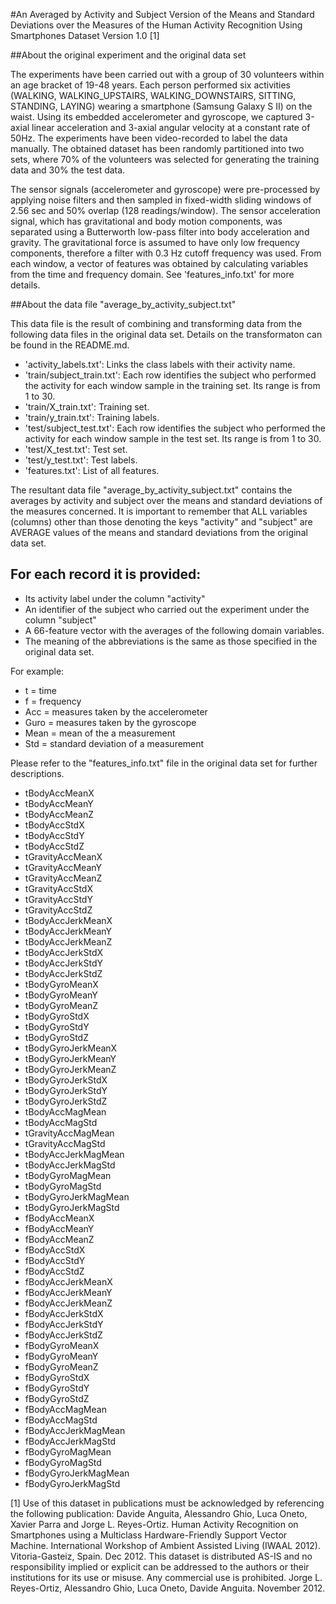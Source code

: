 #An Averaged by Activity and Subject Version of the Means and Standard Deviations over the Measures of the Human Activity Recognition Using Smartphones Dataset Version 1.0 [1]

##About the original experiment and the original data set

The experiments have been carried out with a group of 30 volunteers within an age bracket of 19-48 years.  Each person performed six activities (WALKING, WALKING_UPSTAIRS, WALKING_DOWNSTAIRS, SITTING, STANDING, LAYING) wearing a smartphone (Samsung Galaxy S II) on the waist.  Using its embedded accelerometer and gyroscope, we captured 3-axial linear acceleration and 3-axial angular velocity at a constant rate of 50Hz.  The experiments have been video-recorded to label the data manually.  The obtained dataset has been randomly partitioned into two sets, where 70% of the volunteers was selected for generating the training data and 30% the test data.

The sensor signals (accelerometer and gyroscope) were pre-processed by applying noise filters and then sampled in fixed-width sliding windows of 2.56 sec and 50% overlap (128 readings/window).  The sensor acceleration signal, which has gravitational and body motion components, was separated using a Butterworth low-pass filter into body acceleration and gravity.  The gravitational force is assumed to have only low frequency components, therefore a filter with 0.3 Hz cutoff frequency was used. From each window, a vector of features was obtained by calculating variables from the time and frequency domain.  See 'features_info.txt' for more details.

##About the data file "average_by_activity_subject.txt"

This data file is the result of combining and transforming data from the following data files in the original data set.  Details on the transformaton can be found in the README.md.

- 'activity_labels.txt': Links the class labels with their activity name.
- 'train/subject_train.txt': Each row identifies the subject who performed the activity for each window sample in the training set. Its range is from 1 to 30.
- 'train/X_train.txt': Training set.
- 'train/y_train.txt': Training labels.
- 'test/subject_test.txt': Each row identifies the subject who performed the activity for each window sample in the test set. Its range is from 1 to 30.
- 'test/X_test.txt': Test set.
- 'test/y_test.txt': Test labels.
- 'features.txt': List of all features.

The resultant data file "average_by_activity_subject.txt" contains the averages by activity and subject over the means and standard deviations of the measures concerned.  It is important to remember that ALL variables (columns) other than those denoting the keys "activity" and "subject" are AVERAGE values of the means and standard deviations from the original data set.

## For each record it is provided:

- Its activity label under the column "activity"
- An identifier of the subject who carried out the experiment under the column "subject"
- A 66-feature vector with the averages of the following domain variables.  
- The meaning of the abbreviations is the same as those specified in the original data set.  

For example:

- t = time
- f = frequency
- Acc = measures taken by the accelerometer
- Guro = measures taken by the gyroscope
- Mean = mean of the a measurement
- Std = standard deviation of a measurement

Please refer to the "features_info.txt" file in the original data set for further descriptions.

- tBodyAccMeanX
- tBodyAccMeanY
- tBodyAccMeanZ
- tBodyAccStdX
- tBodyAccStdY
- tBodyAccStdZ
- tGravityAccMeanX
- tGravityAccMeanY
- tGravityAccMeanZ
- tGravityAccStdX
- tGravityAccStdY
- tGravityAccStdZ
- tBodyAccJerkMeanX
- tBodyAccJerkMeanY
- tBodyAccJerkMeanZ
- tBodyAccJerkStdX
- tBodyAccJerkStdY
- tBodyAccJerkStdZ
- tBodyGyroMeanX
- tBodyGyroMeanY
- tBodyGyroMeanZ
- tBodyGyroStdX
- tBodyGyroStdY
- tBodyGyroStdZ
- tBodyGyroJerkMeanX
- tBodyGyroJerkMeanY
- tBodyGyroJerkMeanZ
- tBodyGyroJerkStdX
- tBodyGyroJerkStdY
- tBodyGyroJerkStdZ
- tBodyAccMagMean
- tBodyAccMagStd
- tGravityAccMagMean
- tGravityAccMagStd
- tBodyAccJerkMagMean
- tBodyAccJerkMagStd
- tBodyGyroMagMean
- tBodyGyroMagStd
- tBodyGyroJerkMagMean
- tBodyGyroJerkMagStd
- fBodyAccMeanX
- fBodyAccMeanY
- fBodyAccMeanZ
- fBodyAccStdX
- fBodyAccStdY
- fBodyAccStdZ
- fBodyAccJerkMeanX
- fBodyAccJerkMeanY
- fBodyAccJerkMeanZ
- fBodyAccJerkStdX
- fBodyAccJerkStdY
- fBodyAccJerkStdZ
- fBodyGyroMeanX
- fBodyGyroMeanY
- fBodyGyroMeanZ
- fBodyGyroStdX
- fBodyGyroStdY
- fBodyGyroStdZ
- fBodyAccMagMean
- fBodyAccMagStd
- fBodyAccJerkMagMean
- fBodyAccJerkMagStd
- fBodyGyroMagMean
- fBodyGyroMagStd
- fBodyGyroJerkMagMean
- fBodyGyroJerkMagStd

[1] Use of this dataset in publications must be acknowledged by referencing the following publication:
Davide Anguita, Alessandro Ghio, Luca Oneto, Xavier Parra and Jorge L. Reyes-Ortiz. Human Activity Recognition on Smartphones using a Multiclass Hardware-Friendly Support Vector Machine. International Workshop of Ambient Assisted Living (IWAAL 2012). Vitoria-Gasteiz, Spain. Dec 2012.  This dataset is distributed AS-IS and no responsibility implied or explicit can be addressed to the authors or their institutions for its use or misuse. Any commercial use is prohibited.  Jorge L. Reyes-Ortiz, Alessandro Ghio, Luca Oneto, Davide Anguita. November 2012.
